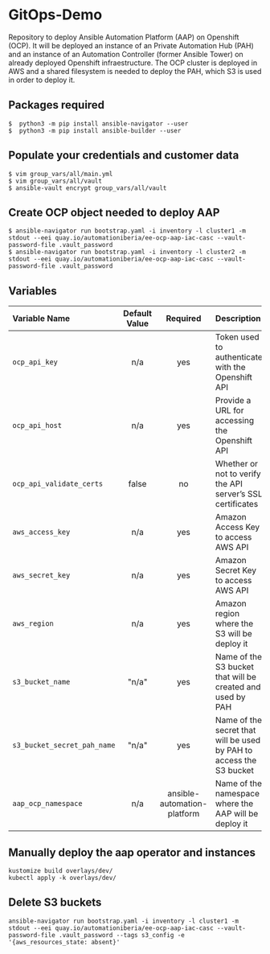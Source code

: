 # GitOps-Demo

Repository to deploy Ansible Automation Platform (AAP) on Openshift (OCP). It will be deployed an instance of an Private Automation Hub (PAH) and an instance of an Automation Controller (former Ansible Tower) on already deployed Openshift infraestructure. The  OCP cluster is deployed in AWS and a shared filesystem is needed to deploy the PAH, which S3 is used in order to deploy it.

## Packages required

```
$  python3 -m pip install ansible-navigator --user
$  python3 -m pip install ansible-builder --user
```
## Populate your credentials and customer data

```
$ vim group_vars/all/main.yml
$ vim group_vars/all/vault
$ ansible-vault encrypt group_vars/all/vault
```
## Create OCP object needed to deploy AAP

```
$ ansible-navigator run bootstrap.yaml -i inventory -l cluster1 -m stdout --eei quay.io/automationiberia/ee-ocp-aap-iac-casc --vault-password-file .vault_password
$ ansible-navigator run bootstrap.yaml -i inventory -l cluster2 -m stdout --eei quay.io/automationiberia/ee-ocp-aap-iac-casc --vault-password-file .vault_password
```
## Variables

|Variable Name|Default Value|Required|Description|Example|
|:---|:---:|:---:|:---|:---|
|`ocp_api_key`|n/a|yes|Token used to authenticate with the Openshift API|'sha256~Po6ydC7CVs12drESQeNiUW9poUT84aFrj7zL3VQfvrS'|
|`ocp_api_host`|n/a|yes|Provide a URL for accessing the Openshift API|'=https://api.cluster-ocp.lab.example.com:6443'|
|`ocp_api_validate_certs`|false|no|Whether or not to verify the API server’s SSL certificates|'true'|
|`aws_access_key`|n/a|yes|Amazon Access Key to access AWS API|'R767AKIFYSF5INA6QKB6'|
|`aws_secret_key`|n/a|yes|Amazon Secret Key to access AWS API|'qKCYpd/jQX6gRhucQwIT1d2lzrapZ/O4lpEKGGqR'|
|`aws_region`|n/a|yes|Amazon region where the S3 will be deploy it|'us-central-3'|
|`s3_bucket_name`|"n/a"|yes|Name of the S3 bucket that will be created and used by PAH|'hub-testathon-bucket'|
|`s3_bucket_secret_pah_name`|"n/a"|yes|Name of the secret that will be used by PAH to access the S3 bucket |'s3-secret-automationhub'|
|`aap_ocp_namespace`|n/a|ansible-automation-platform|Name of the namespace where the AAP will be deploy it|'ansible-automation-platform'|

## Manually deploy the aap operator and instances
```
kustomize build overlays/dev/
kubectl apply -k overlays/dev/
```

## Delete S3 buckets
```
ansible-navigator run bootstrap.yaml -i inventory -l cluster1 -m stdout --eei quay.io/automationiberia/ee-ocp-aap-iac-casc --vault-password-file .vault_password --tags s3_config -e '{aws_resources_state: absent}'
```
